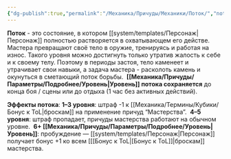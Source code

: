 ```yaml
---
{"dg-publish":true,"permalink":"/Механика/Причуды/Механики/Поток/","noteIcon":"","created":"2025-07-30T10:44:51.638+03:00","updated":"2025-07-29T23:53:08.154+03:00"}
---
```


**Поток** - это состояние, в котором [[system/templates/Персонаж\|Персонаж]] полностью растворяется в охватывающем его действе. 
Мастера превращают своё тело в оружие, тренируясь и работая на износ. Такого уровня можно достигнуть только утратив жалость к себе и к своему телу. Поэтому в периоды застоя, тело каменеет и утрачивает свои навыки, а задача мастера - расколоть камень и окунуться в сметающий поток борьбы. 
**[[Механика/Причуды/Параметры/Подробнее/Уровень\|Уровень]] потока сохраняется** до конца боя / сцены или до отдыха (1 час без активных действий).

**Эффекты потока**:
**1–3 уровня**: штраф -1 к [[Механика/Термины/Кубики/Бонус к ToL\|броскам]] на применение причуд “Мастерства”. 
**4–5 уровня**: штраф пропадает, причуды мастерства работают на обычном уровне. 
**6+ [[Механика/Причуды/Параметры/Подробнее/Уровень\|Уровень]]**: пробуждение — [[system/templates/Персонаж\|Персонаж]] получает бонус +1 ко всем [[[Бонус к ToL\|[Бонус к ToL]]|броскам]] мастерства.